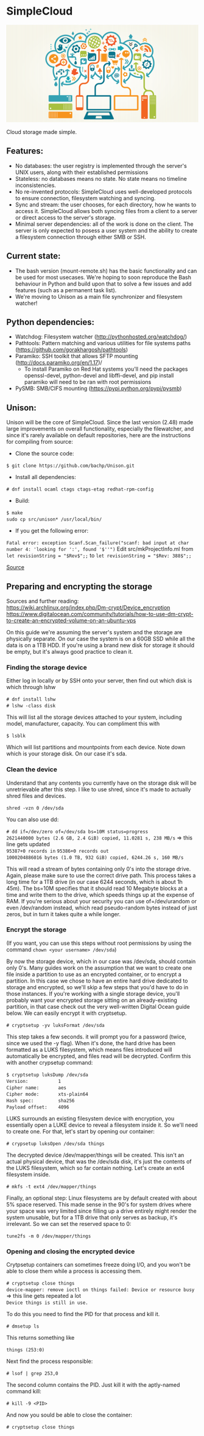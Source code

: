 # SimpleCloud

<img src = "./assets/cloud-computing.png"/>

Cloud storage made simple.

## Features:
* No databases: the user registry is implemented through the server's UNIX users, along with their established permissions
* Stateless: no databases means no state. No state means no timeline inconsistencies.
* No re-invented protocols: SimpleCloud uses well-developed protocols to ensure connection, filesystem watching and syncing.
* Sync and stream: the user chooses, for each directory, how he wants to access it. SimpleCloud allows both syncing files from a client to a server or direct access to the server's storage.
* Minimal server dependencies: all of the work is done on the client. The server is only expected to posess a user system and the ability to create a filesystem connection through either SMB or SSH.

## Current state:

* The bash version (mount-remote.sh) has the basic functionality and can be used for most usecases. We're hoping to soon reproduce the Bash behaviour in Python and build upon that to solve a few issues and add features (such as a permanent task list).
* We're moving to Unison as a main file synchronizer and filesystem watcher!

## Python dependencies:

* Watchdog: Filesystem watcher (http://pythonhosted.org/watchdog/)
* Pathtools: Pattern matching and various utilities for file systems paths (https://github.com/gorakhargosh/pathtools)
* Paramiko: SSH toolkit that allows SFTP mounting (http://docs.paramiko.org/en/1.17)/
   * To install Paramiko on Red Hat systems you'll need the packages openssl-devel, python-devel and libffi-devel, and pip install paramiko will need to be ran with root permissions
* PySMB: SMB/CIFS mounting (https://pypi.python.org/pypi/pysmb)

## Unison:
Unison will be the core of SimpleCloud. Since the last version (2.48) made large improvements on overall functionality, especially the filewatcher, and since it's rarely available on default repositories, here are the instructions for compiling from source:
* Clone the source code:

`$ git clone https://github.com/bachp/Unison.git`
* Install all dependencies:

`# dnf install ocaml ctags ctags-etag redhat-rpm-config`
* Build:

`$ make`<br />
`sudo cp src/unison* /usr/local/bin/`
* If you get the following error:

`Fatal error: exception Scanf.Scan_failure("scanf: bad input at char number 4: 'looking for ':', found '$''")`
Edit src/mkProjectInfo.ml from `let revisionString = "$Rev$";;` to `let revisionString = "$Rev: 388$";;`

[Source](http://lists.seas.upenn.edu/pipermail/unison-hackers/2010-January/001219.html)

## Preparing and encrypting the storage
Sources and further reading:<br />
   https://wiki.archlinux.org/index.php/Dm-crypt/Device_encryption
   https://www.digitalocean.com/community/tutorials/how-to-use-dm-crypt-to-create-an-encrypted-volume-on-an-ubuntu-vps

On this guide we're assuming the server's system and the storage are physically separate. On our case the system is on a 60GB SSD while all the data is on a 1TB HDD. If you're using a brand new disk for storage it should be empty, but it's always good practice to clean it.
### Finding the storage device
Either log in locally or by SSH onto your server, then find out which disk is which through lshw

`# dnf install lshw`<br />
`# lshw -class disk`

This will list all the storage devices attached to your system, including model, manufacturer, capacity. You can compliment this with 

`$ lsblk`

Which will list partitions and mountpoints from each device. Note down which is your storage disk. On our case it's sda.

### Clean the device
Understand that any contents you currently have on the storage disk will be unretrievable after this step. I like to use shred, since it's made to actually shred files and devices.

`shred -vzn 0 /dev/sda`

You can also use dd:

`# dd if=/dev/zero of=/dev/sda bs=10M status=progress`<br />
`2621440000 bytes (2.6 GB, 2.4 GiB) copied, 11.0281 s, 238 MB/s` => this line gets updated<br />
`95387+0 records in`
`95386+0 records out`<br />
`1000204886016 bytes (1.0 TB, 932 GiB) copied, 6244.26 s, 160 MB/s`

This will read a stream of bytes containing only 0's into the storage drive. Again, please make sure to use the correct drive path. This process takes a long time for a 1TB drive (in our case 6244 seconds, which is about 1h 45m). The bs=10M specifies that it should read 10 Megabyte blocks at a time and write them to the drive, which speeds things up at the expense of RAM. If you're serious about your security you can use of=/dev/urandom or even /dev/random instead, which read pseudo-random bytes instead of just zeros, but in turn it takes quite a while longer.

### Encrypt the storage
(If you want, you can use this steps without root permissions by using the command `chown <your username> /dev/sda`)

By now the storage device, which in our case was /dev/sda, should contain only 0's. Many guides work on the assumption that we want to create one file inside a partition to use as an encrypted container, or to encrypt a partition. In this case we chose to have an entire hard drive dedicated to storage and encrypted, so we'll skip a few steps that you'd have to do in those instances. If you're working with a single storage device, you'll probably want your encrypted storage sitting on an already-existing partition, in that case check out the very well-written Digital Ocean guide below. We can easily encrypt it with cryptsetup.

`# cryptsetup -yv luksFormat /dev/sda`

This step takes a few seconds. it will prompt you for a password (twice, since we used the -y flag). When it's done, the hard drive has been formatted as a LUKS filesystem, which means files introduced will automatically be encrypted, and files read will be decrypted. Confirm this with another crypsetup command:

`$ cryptsetup luksDump /dev/sda`<br />
`Version:       	1`<br />
`Cipher name:   	aes`<br />
`Cipher mode:   	xts-plain64`<br />
`Hash spec:     	sha256`<br />
`Payload offset:	4096`


LUKS surrounds an existing filesystem device with encryption, you essentially open a LUKE device to reveal a filesystem inside it. So we'll need to create one. For that, let's start by opening our container:

`# crypsetup luksOpen /dev/sda things`

The decrypted device /dev/mapper/things will be created. This isn't an actual physical device, that was the /dev/sda disk, it's just the contents of the LUKS filesystem, which so far contain nothing. Let's create an ext4 filesystem inside.

`# mkfs -t ext4 /dev/mapper/things`

Finally, an optional step: Linux filesystems are by default created with about 5% space reserved. This made sense in the 90's for system drives where your space was very limited since filling up a drive entirely might render the system unusable, but for a 1TB drive that only serves as backup, it's irrelevant. So we can set the reserved space to 0:

`tune2fs -m 0 /dev/mapper/things`

### Opening and closing the encrypted device
Crytpsetup containers can sometimes freeze doing I/O, and you won't be able to close them while a process is accessing them.

`# cryptsetup close things`<br />
`device-mapper: remove ioctl on things failed: Device or resource busy` => this line gets repeated a lot<br />
`Device things is still in use.`

To do this you need to find the PID for that process and kill it.

`# dmsetup ls`

This returns something like 

`things	(253:0)`

Next find the process responsible:

`# lsof | grep 253,0`

The second column contains the PID. Just kill it with the aptly-named command kill:

`# kill -9 <PID>`

And now you sould be able to close the container:

`# cryptsetup close things`
